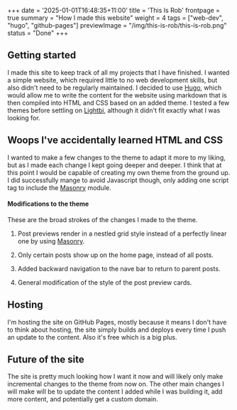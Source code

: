 +++
date = '2025-01-01T16:48:35+11:00'
title = 'This Is Rob'
frontpage = true
summary = "How I made this website"
weight = 4
tags = ["web-dev", "hugo", "github-pages"]
previewImage = "/img/this-is-rob/this-is-rob.png"
status = "Done"
+++

## Getting started

I made this site to keep track of all my projects that I have finished. I wanted a simple website, which required little to no web development skills, but also didn't need to be regularly maintained. I decided to use [Hugo](https://gohugo.io), which would allow me to write the content for the website using markdown that is then compiled into HTML and CSS based on an added theme. I tested a few themes before settling on [Lightbi](https://themes.gohugo.io/themes/lightbi-hugo/), although it didn't fit exactly what I was looking for.

## Woops I've accidentally learned HTML and CSS

I wanted to make a few changes to the theme to adapt it more to my liking, but as I made each change I kept going deeper and deeper. I think that at this point I would be capable of creating my own theme from the ground up. I did successfully mange to avoid Javascript though, only adding one script tag to include the [Masonry](https://masonry.desandro.com/) module.

#### Modifications to the theme

These are the broad strokes of the changes I made to the theme.

1. Post previews render in a nestled grid style instead of a perfectly linear one by using [Masonry](https://masonry.desandro.com/).

2. Only certain posts show up on the home page, instead of all posts.

3. Added backward navigation to the nave bar to return to parent posts.

4. General modification of the style of the post preview cards.

## Hosting

I'm hosting the site on GitHub Pages, mostly because it means I don't have to think about hosting, the site simply builds and deploys every time I push an update to the content. Also it's free which is a big plus.

## Future of the site

The site is pretty much looking how I want it now and will likely only make incremental changes to the theme from now on. The other main changes I will make will be to update the content I added while I was building it, add more content, and potentially get a custom domain.
